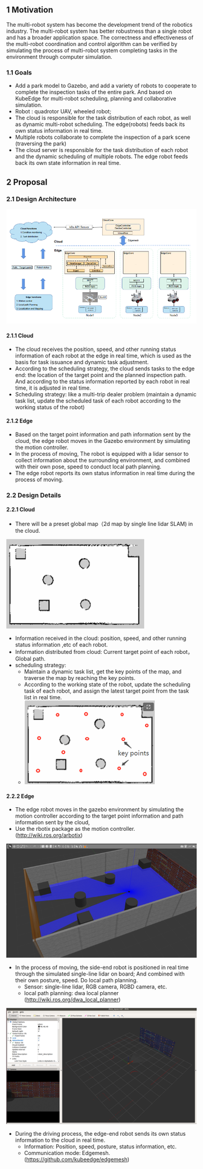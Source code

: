 ## 1 Motivation

The multi-robot system has become the development trend of the robotics industry. The multi-robot system has better robustness than a single robot and has a broader application space. The correctness and effectiveness of the multi-robot coordination and control algorithm can be verified by simulating the process of multi-robot system completing tasks in the environment through computer simulation.

### 1.1 Goals

- Add a park model to Gazebo, and add a variety of robots to cooperate to complete the inspection tasks of the entire park. And based on KubeEdge for multi-robot scheduling, planning and collaborative simulation.
- Robot : quadrotor UAV, wheeled robot;
- The cloud is responsible for the task distribution of each robot, as well as dynamic multi-robot scheduling. The edge(robots) feeds back its own status information in real time.
- Multiple robots collaborate to complete the inspection of a park scene (traversing the park)
- The cloud server is responsible for the task distribution of each robot and the dynamic scheduling of multiple robots. The edge robot feeds back its own state information in real time.

## 2 Proposal

### 2.1 Design Architecture

![image-20220802161242504](images/image-20220802161242504.png)

#### 2.1.1 Cloud

- The cloud receives the position, speed, and other running status information of each robot at the edge in real time, which is used as the basis for task issuance and dynamic task adjustment.
- According to the scheduling strategy, the cloud sends tasks to the edge end: the location of the target point and the planned inspection path. And according to the status information reported by each robot in real time, it is adjusted in real time.
- Scheduling strategy: like a multi-trip dealer problem (maintain a dynamic task list, update the scheduled task of each robot according to the working status of the robot)

#### 2.1.2 Edge

- Based on the target point information and path information sent by the cloud, the edge robot moves in the Gazebo environment by simulating the motion controller.
- In the process of moving, The robot is equipped with a lidar sensor to collect information about the surrounding environment, and combined with their own pose, speed to conduct  local path planning.
- The edge robot reports its own status information in real time during the process of moving.

### 2.2 Design Details

#### 2.2.1 Cloud

- There will be a preset global map（2d map by single line lidar SLAM) in the cloud.

<img src="images/1659406177722-3f006cbd-1e1e-4030-a5a2-65108f30634c-16594266427154.png" alt="2022-08-02 09-42-10屏幕截图.png" style="zoom:50%;" />

- Information received in the cloud:  position, speed, and other running status information ,etc of each robot.
- Information distributed from cloud: Current target point of each robot，Global path.
- scheduling strategy:
  - Maintain a dynamic task list, get the key points of the map, and traverse the map by reaching the key points.
  - According to the working state of the robot, update the scheduling task of each robot, and assign the latest target point from the task list in real time.
  - <img src="images/image-20220802154858516-16594266407293.png" alt="image-20220802154858516" style="zoom:80%;" />

#### 2.2.2 Edge

- The edge robot moves in the gazebo environment by simulating the motion controller according to the target point information and path information sent by the cloud, 
- Use the rbotix package as the motion controller. (http://wiki.ros.org/arbotix)

<img src="images/1659406251178-2b0e5403-0358-46ec-8912-8a1a16167fa1-16594268430217.png" alt="2022-08-02 09-59-37屏幕截图.png" style="zoom:80%;" />

- In the process of moving, the side-end robot is positioned in real time through the simulated single-line lidar on board; And combined with their own posture, speed. Do local path planning.
  - Sensor: single-line lidar,  RGB camera, RGBD camera, etc.
  - local path planning: dwa local planner (http://wiki.ros.org/dwa_local_planner)

![2022-08-02 09-56-54屏幕截图.png](images/1659406272774-78d96118-4ac8-4ee0-8a43-d21d7a1174e5-165942695647110.png)

- During the driving process, the edge-end robot sends its own status information to the cloud in real time.
  - Information: Position, speed, posture, status information, etc.
  - Communication mode: Edgemesh. (https://github.com/kubeedge/edgemesh)

